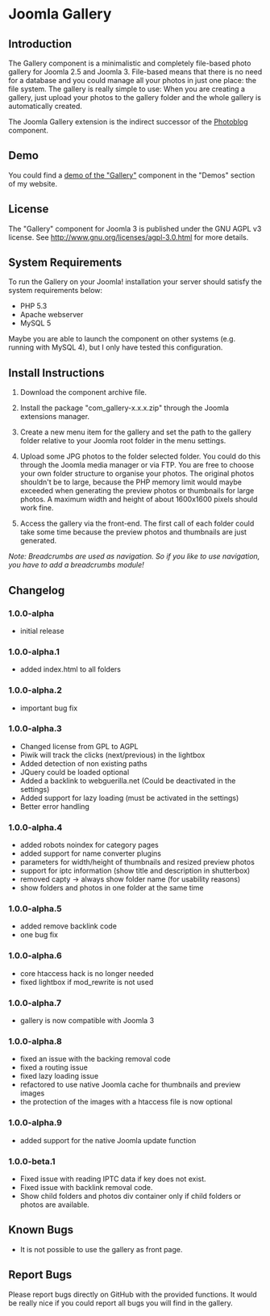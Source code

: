 # Joomla Gallery

## Introduction

The Gallery component is a minimalistic and completely file-based photo gallery for Joomla 2.5 and Joomla 3. File-based means that there is no need for a database and you could manage all your photos in just one place: the file system. The gallery is really simple to use: When you are creating a gallery, just upload your photos to the gallery folder and the whole gallery is automatically created.

The Joomla Gallery extension is the indirect successor of the [Photoblog](https://webguerilla.net/projects/photoblog) component.

## Demo

You could find a [demo of the "Gallery"](https://webguerilla.net/demos/gallery) component in the "Demos" section of my website.

## License

The "Gallery" component for Joomla 3 is published under the GNU AGPL v3 license. See http://www.gnu.org/licenses/agpl-3.0.html for more details.

## System Requirements

To run the Gallery on your Joomla! installation your server should satisfy the system requirements below:

- PHP 5.3
- Apache webserver
- MySQL 5

Maybe you are able to launch the component on other systems (e.g. running with MySQL 4), but I only have tested this configuration.

## Install Instructions

1. Download the component archive file.

2. Install the package "com_gallery-x.x.x.zip" through the Joomla extensions manager.

3. Create a new menu item for the gallery and set the path to the gallery folder relative to your Joomla root folder in the menu settings.

4. Upload some JPG photos to the folder selected folder. You could do this through the Joomla media manager or via FTP. You are free to choose your own folder structure to organise your photos. The original photos shouldn't be to large, because the PHP memory limit would maybe exceeded when generating the preview photos or thumbnails for large photos. A maximum width and height of about 1600x1600 pixels should work fine.

5. Access the gallery via the front-end. The first call of each folder could take some time because the preview photos and thumbnails are just generated.

*Note: Breadcrumbs are used as navigation. So if you like to use navigation, you have to add a breadcrumbs module!*

## Changelog

### 1.0.0-alpha

- initial release

### 1.0.0-alpha.1

- added index.html to all folders

### 1.0.0-alpha.2

- important bug fix

### 1.0.0-alpha.3

- Changed license from GPL to AGPL
- Piwik will track the clicks (next/previous) in the lightbox
- Added detection of non existing paths
- JQuery could be loaded optional
- Added a backlink to webguerilla.net (Could be deactivated in the settings)
- Added support for lazy loading (must be activated in the settings)
- Better error handling

### 1.0.0-alpha.4

- added robots noindex for category pages
- added support for name converter plugins
- parameters for width/height of thumbnails and resized preview photos
- support for iptc information (show title and description in shutterbox)
- removed capty -> always show folder name (for usability reasons)
- show folders and photos in one folder at the same time

### 1.0.0-alpha.5

- added remove backlink code
- one bug fix

### 1.0.0-alpha.6

- core htaccess hack is no longer needed
- fixed lightbox if mod_rewrite is not used

### 1.0.0-alpha.7

- gallery is now compatible with Joomla 3

### 1.0.0-alpha.8

- fixed an issue with the backing removal code
- fixed a routing issue
- fixed lazy loading issue
- refactored to use native Joomla cache for thumbnails and preview images
- the protection of the images with a htaccess file is now optional

### 1.0.0-alpha.9

- added support for the native Joomla update function

### 1.0.0-beta.1

- Fixed issue with reading IPTC data if key does not exist.
- Fixed issue with backlink removal code.
- Show child folders and photos div container only if child folders or photos are available.

## Known Bugs

- It is not possible to use the gallery as front page.

## Report Bugs

Please report bugs directly on GitHub with the provided functions. It would be really nice if you could report all bugs you will find in the gallery.
